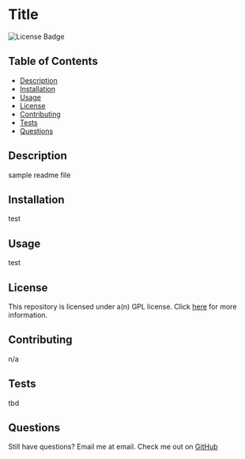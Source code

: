 # Title
  
  ![License Badge](https://img.shields.io/badge/license-GPL-blue)

  ## Table of Contents
  - [Description](#description)
  - [Installation](#installation)
  - [Usage](#usage)
  - [License](#license)
  - [Contributing](#contributing)
  - [Tests](#tests)
  - [Questions](#questions)
  
  ## Description
  sample readme file
  
  ## Installation
  test
  
  ## Usage
  test
  
  ## License
  This repository is licensed under a(n) GPL license.
    Click [here](https://choosealicense.com/licenses/MIT/) for more information.
  
  ## Contributing
  n/a
  
  ## Tests
  tbd
  
  ## Questions
  Still have questions? Email me at email.
  Check me out on [GitHub](https://github.com/username)
  